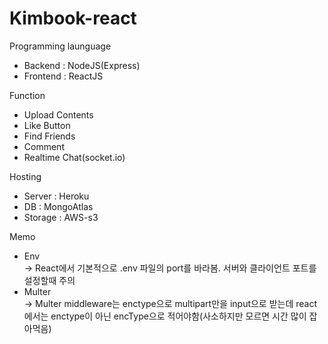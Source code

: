 # Kimbook-react

Programming launguage

- Backend : NodeJS(Express)
- Frontend : ReactJS

Function

- Upload Contents
- Like Button
- Find Friends
- Comment
- Realtime Chat(socket.io)

Hosting

- Server : Heroku
- DB : MongoAtlas
- Storage : AWS-s3

Memo

- Env </br>
  -> React에서 기본적으로 .env 파일의 port를 바라봄. 서버와 클라이언트 포트를 설정할때 주의 </br>
- Multer </br>
  -> Multer middleware는 enctype으로 multipart만을 input으로 받는데 react에서는 enctype이 아닌 encType으로 적어야함(사소하지만 모르면 시간 많이 잡아먹음)
